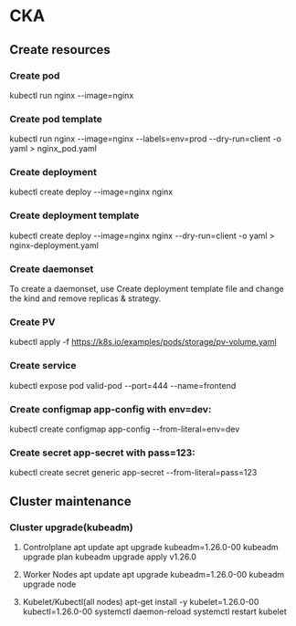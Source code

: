 # CKA

## Create resources

### Create pod
kubectl run nginx --image=nginx

### Create pod template
kubectl run nginx --image=nginx --labels=env=prod --dry-run=client -o yaml > nginx_pod.yaml

### Create deployment
kubectl create deploy --image=nginx nginx

### Create deployment template
kubectl create deploy --image=nginx nginx --dry-run=client -o yaml > nginx-deployment.yaml

### Create daemonset
To create a daemonset, use Create deployment template file and change the kind and remove replicas & strategy.

### Create PV
kubectl apply -f https://k8s.io/examples/pods/storage/pv-volume.yaml

### Create service
kubectl expose pod valid-pod --port=444 --name=frontend

### Create configmap app-config with env=dev:
kubectl create configmap app-config --from-literal=env=dev

### Create secret app-secret with pass=123:
kubectl create secret generic app-secret --from-literal=pass=123


## Cluster maintenance

### Cluster upgrade(kubeadm)

1. Controlplane
apt update
apt upgrade kubeadm=1.26.0-00
kubeadm upgrade plan
kubeadm upgrade apply v1.26.0

2. Worker Nodes
apt update
apt upgrade kubeadm=1.26.0-00
kubeadm upgrade node

3. Kubelet/Kubectl(all nodes)
apt-get install -y kubelet=1.26.0-00 kubectl=1.26.0-00
systemctl daemon-reload
systemctl restart kubelet
